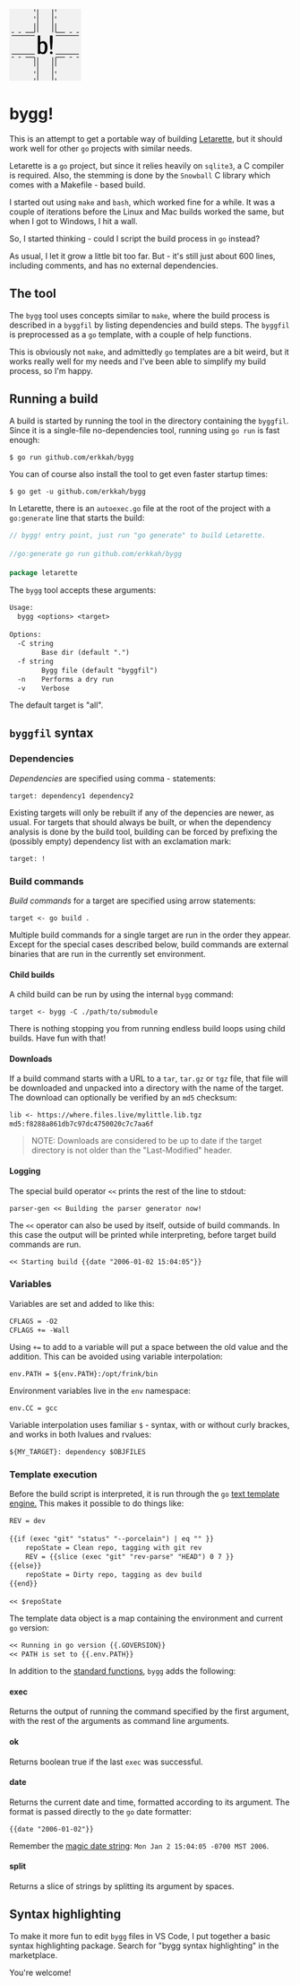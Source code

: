 ![bygg! logo](icon.png)

# bygg!

This is an attempt to get a portable way of building [Letarette](https://letarette.io), but it should work well for other `go` projects with similar needs.

Letarette is a `go` project, but since it relies heavily on `sqlite3`, a C compiler is required. Also, the stemming is done by the `Snowball` C library which comes with a Makefile - based build.

I started out using `make` and `bash`, which worked fine for a while.
It was a couple of iterations before the Linux and Mac builds worked the same, but when I got to Windows, I hit a wall.

So, I started thinking - could I script the build process in `go` instead?

As usual, I let it grow a little bit too far. But - it's still just about 600 lines, including comments, and has no external dependencies.

## The tool

The `bygg` tool uses concepts similar to `make`, where the build process is described in a `byggfil` by listing dependencies and build steps. The `byggfil` is preprocessed as a `go` template, with a couple of help functions.

This is obviously not `make`, and admittedly `go` templates are a bit weird, but it works really well for my needs and I've been able to simplify my build process, so I'm happy.

## Running a build

A build is started by running the tool in the directory containing the `byggfil`.
Since it is a single-file no-dependencies tool, running using `go run` is fast enough:

```
$ go run github.com/erkkah/bygg
```

You can of course also install the tool to get even faster startup times:

```
$ go get -u github.com/erkkah/bygg
```

In Letarette, there is an `autoexec.go` file at the root of the project with a `go:generate` line that starts the build:

```go
// bygg! entry point, just run "go generate" to build Letarette.

//go:generate go run github.com/erkkah/bygg

package letarette
```

The `bygg` tool accepts these arguments:

```
Usage:
  bygg <options> <target>

Options:
  -C string
    	Base dir (default ".")
  -f string
    	Bygg file (default "byggfil")
  -n	Performs a dry run
  -v	Verbose
```

The default target is "all".

## `byggfil` syntax

### Dependencies

*Dependencies* are specified using comma - statements:

```
target: dependency1 dependency2
```

Existing targets will only be rebuilt if any of the depencies are newer, as usual.
For targets that should always be built, or when the dependency analysis is done by the build tool, building can be forced by prefixing the (possibly empty) dependency list with an exclamation mark:

```
target: !
```

### Build commands

*Build commands* for a target are specified using arrow statements:

```
target <- go build .
```

Multiple build commands for a single target are run in the order they appear.
Except for the special cases described below, build commands are external binaries that are run in the currently set environment.

#### Child builds

A child build can be run by using the internal `bygg` command:

```
target <- bygg -C ./path/to/submodule
```

There is nothing stopping you from running endless build loops using child builds. Have fun with that!

#### Downloads

If a build command starts with a URL to a `tar`, `tar.gz` or `tgz` file, that file will be downloaded and unpacked into a directory with the name of the target. The download can optionally be verified by an `md5` checksum:

```
lib <- https://where.files.live/mylittle.lib.tgz md5:f8288a861db7c97dc4750020c7c7aa6f
```

> NOTE: Downloads are considered to be up to date if the target directory is not older than the "Last-Modified" header.

#### Logging

The special build operator `<<` prints the rest of the line to stdout:

```
parser-gen << Building the parser generator now!
```

The `<<` operator can also be used by itself, outside of build commands. In this case the output will be printed while interpreting, before target build commands are run.

```
<< Starting build {{date "2006-01-02 15:04:05"}}
```

### Variables

Variables are set and added to like this:

```
CFLAGS = -O2
CFLAGS += -Wall
```

Using `+=` to add to a variable will put a space between the old value and the addition.
This can be avoided using variable interpolation:

```
env.PATH = ${env.PATH}:/opt/frink/bin
```

Environment variables live in the `env` namespace:

```
env.CC = gcc
```

Variable interpolation uses familiar `$` - syntax, with or without curly brackes, and works in both lvalues and rvalues:

```
${MY_TARGET}: dependency $OBJFILES
```

### Template execution

Before the build script is interpreted, it is run through the `go` [text template engine.](https://golang.org/pkg/text/template/)
This makes it possible to do things like:

```
REV = dev

{{if (exec "git" "status" "--porcelain") | eq "" }}
    repoState = Clean repo, tagging with git rev
    REV = {{slice (exec "git" "rev-parse" "HEAD") 0 7 }}
{{else}}
    repoState = Dirty repo, tagging as dev build
{{end}}

<< $repoState
```

The template data object is a map containing the environment and current `go` version:

```
<< Running in go version {{.GOVERSION}}
<< PATH is set to {{.env.PATH}}
```

In addition to the [standard functions](https://golang.org/pkg/text/template/#hdr-Functions), `bygg` adds the following:

#### exec
Returns the output of running the command specified by the first argument, with the rest of the arguments as command line arguments.

#### ok
Returns boolean true if the last `exec` was successful.

#### date
Returns the current date and time, formatted according to its argument.
The format is passed directly to the `go` date formatter:

```
{{date "2006-01-02"}}
```

Remember the [magic date string](https://golang.org/pkg/time/#Time.Format): `Mon Jan 2 15:04:05 -0700 MST 2006`.

#### split
Returns a slice of strings by splitting its argument by spaces.

## Syntax highlighting

To make it more fun to edit `bygg` files in VS Code, I put together a basic syntax highlighting package. Search for "bygg syntax highlighting" in the marketplace.

You're welcome!
